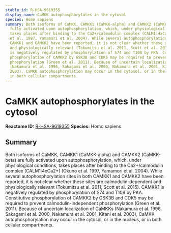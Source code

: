 ```yaml
---
stable_id: R-HSA-9619355
display_name: CaMKK autophosphorylates in the cytosol
species: Homo sapiens
summary: Both isoforms of CaMKK, CAMKK1 (CaMKK-alpha) and CAMKK2 (CaMKK-beta) are
  fully activated upon autophosphorylation, which, under physiological conditions,
  takes places after binding to the Ca2+/calmodulin complex (CALM1:4xCa2+) (Okuno
  et al. 1997, Yamamori et al. 2004). While several autophosphorylation sites in both
  CAMKK1 and CAMKK2 have been reported, it is not clear whether these sites are calmodulin-dependent
  and physiologically relevant (Tokumitsu et al. 2011, Scott et al. 2015). CAMKK1
  is negatively regulated by phosphorylation of S74 and T108 by PKA. Constitutive
  phosphorylation of CAMKK2 by GSK3B and CDK5 may be required to prevent calmodulin-independent
  phosphorylation (Green et al. 2011). Because of uncertain localization of CaMKKs
  (Nakamura et al. 1996, Sakagami et al. 2000, Nakamura et al. 2001, Kitani et al.
  2003), CaMKK autophosphorylation may occur in the cytosol, or in the nucleus, or
  in both cellular compartments.
---
```


# CaMKK autophosphorylates in the cytosol
**Reactome ID:** [R-HSA-9619355](https://reactome.org/content/detail/R-HSA-9619355)
**Species:** Homo sapiens

## Summary

Both isoforms of CaMKK, CAMKK1 (CaMKK-alpha) and CAMKK2 (CaMKK-beta) are fully activated upon autophosphorylation, which, under physiological conditions, takes places after binding to the Ca2+/calmodulin complex (CALM1:4xCa2+) (Okuno et al. 1997, Yamamori et al. 2004). While several autophosphorylation sites in both CAMKK1 and CAMKK2 have been reported, it is not clear whether these sites are calmodulin-dependent and physiologically relevant (Tokumitsu et al. 2011, Scott et al. 2015). CAMKK1 is negatively regulated by phosphorylation of S74 and T108 by PKA. Constitutive phosphorylation of CAMKK2 by GSK3B and CDK5 may be required to prevent calmodulin-independent phosphorylation (Green et al. 2011). Because of uncertain localization of CaMKKs (Nakamura et al. 1996, Sakagami et al. 2000, Nakamura et al. 2001, Kitani et al. 2003), CaMKK autophosphorylation may occur in the cytosol, or in the nucleus, or in both cellular compartments.
